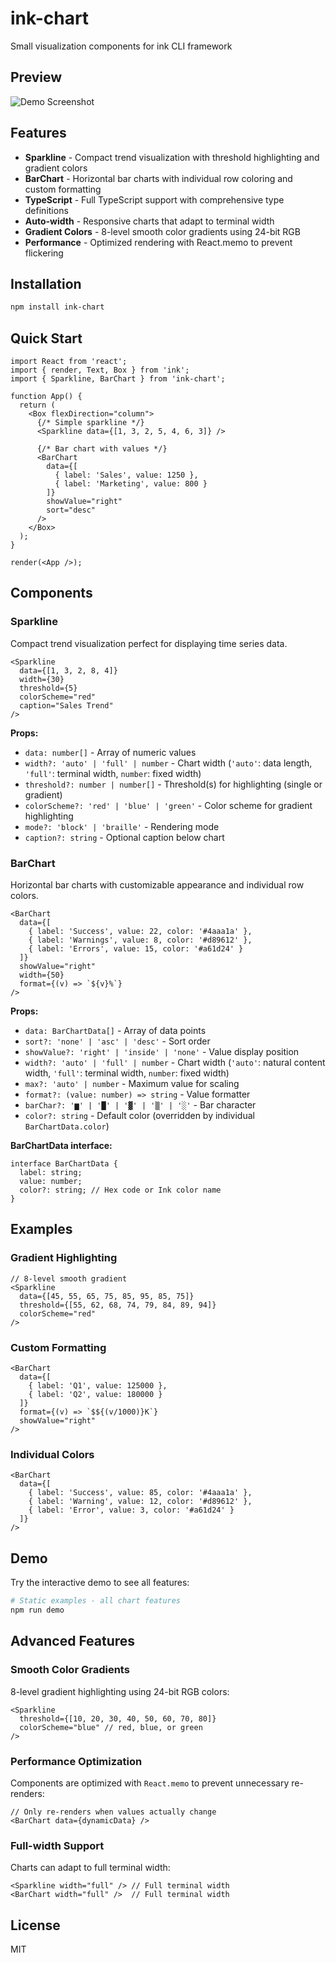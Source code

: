 # ink-chart

Small visualization components for ink CLI framework

## Preview

![Demo Screenshot](./assets/demo-preview.png)

## Features

- **Sparkline** - Compact trend visualization with threshold highlighting and gradient colors
- **BarChart** - Horizontal bar charts with individual row coloring and custom formatting
- **TypeScript** - Full TypeScript support with comprehensive type definitions
- **Auto-width** - Responsive charts that adapt to terminal width
- **Gradient Colors** - 8-level smooth color gradients using 24-bit RGB
- **Performance** - Optimized rendering with React.memo to prevent flickering

## Installation

```bash
npm install ink-chart
```

## Quick Start

```tsx
import React from 'react';
import { render, Text, Box } from 'ink';
import { Sparkline, BarChart } from 'ink-chart';

function App() {
  return (
    <Box flexDirection="column">
      {/* Simple sparkline */}
      <Sparkline data={[1, 3, 2, 5, 4, 6, 3]} />
      
      {/* Bar chart with values */}
      <BarChart 
        data={[
          { label: 'Sales', value: 1250 },
          { label: 'Marketing', value: 800 }
        ]}
        showValue="right"
        sort="desc"
      />
    </Box>
  );
}

render(<App />);
```

## Components

### Sparkline

Compact trend visualization perfect for displaying time series data.

```tsx
<Sparkline 
  data={[1, 3, 2, 8, 4]}
  width={30}
  threshold={5}
  colorScheme="red"
  caption="Sales Trend"
/>
```

**Props:**
- `data: number[]` - Array of numeric values
- `width?: 'auto' | 'full' | number` - Chart width (`'auto'`: data length, `'full'`: terminal width, `number`: fixed width)
- `threshold?: number | number[]` - Threshold(s) for highlighting (single or gradient)
- `colorScheme?: 'red' | 'blue' | 'green'` - Color scheme for gradient highlighting
- `mode?: 'block' | 'braille'` - Rendering mode
- `caption?: string` - Optional caption below chart

### BarChart

Horizontal bar charts with customizable appearance and individual row colors.

```tsx
<BarChart 
  data={[
    { label: 'Success', value: 22, color: '#4aaa1a' },
    { label: 'Warnings', value: 8, color: '#d89612' },
    { label: 'Errors', value: 15, color: '#a61d24' }
  ]}
  showValue="right"
  width={50}
  format={(v) => `${v}%`}
/>
```

**Props:**
- `data: BarChartData[]` - Array of data points
- `sort?: 'none' | 'asc' | 'desc'` - Sort order
- `showValue?: 'right' | 'inside' | 'none'` - Value display position
- `width?: 'auto' | 'full' | number` - Chart width (`'auto'`: natural content width, `'full'`: terminal width, `number`: fixed width)
- `max?: 'auto' | number` - Maximum value for scaling
- `format?: (value: number) => string` - Value formatter
- `barChar?: '▆' | '█' | '▓' | '▒' | '░'` - Bar character
- `color?: string` - Default color (overridden by individual `BarChartData.color`)

**BarChartData interface:**
```tsx
interface BarChartData {
  label: string;
  value: number;
  color?: string; // Hex code or Ink color name
}
```

## Examples

### Gradient Highlighting

```tsx
// 8-level smooth gradient
<Sparkline 
  data={[45, 55, 65, 75, 85, 95, 85, 75]}
  threshold={[55, 62, 68, 74, 79, 84, 89, 94]}
  colorScheme="red"
/>
```

### Custom Formatting

```tsx
<BarChart 
  data={[
    { label: 'Q1', value: 125000 },
    { label: 'Q2', value: 180000 }
  ]}
  format={(v) => `$${(v/1000)}K`}
  showValue="right"
/>
```

### Individual Colors

```tsx
<BarChart 
  data={[
    { label: 'Success', value: 85, color: '#4aaa1a' },
    { label: 'Warning', value: 12, color: '#d89612' },
    { label: 'Error', value: 3, color: '#a61d24' }
  ]}
/>
```

## Demo

Try the interactive demo to see all features:

```bash
# Static examples - all chart features
npm run demo
```

## Advanced Features

### Smooth Color Gradients

8-level gradient highlighting using 24-bit RGB colors:

```tsx
<Sparkline 
  threshold={[10, 20, 30, 40, 50, 60, 70, 80]}
  colorScheme="blue" // red, blue, or green
/>
```

### Performance Optimization

Components are optimized with `React.memo` to prevent unnecessary re-renders:

```tsx
// Only re-renders when values actually change
<BarChart data={dynamicData} />
```

### Full-width Support

Charts can adapt to full terminal width:

```tsx
<Sparkline width="full" /> // Full terminal width
<BarChart width="full" />  // Full terminal width
```

## License

MIT
